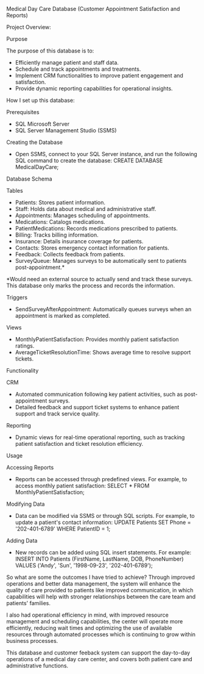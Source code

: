 Medical Day Care Database (Customer Appointment Satisfaction and Reports)

Project Overview:

Purpose

The purpose of this database is to:
- Efficiently manage patient and staff data.
- Schedule and track appointments and treatments.
- Implement CRM functionalities to improve patient engagement and satisfaction.
- Provide dynamic reporting capabilities for operational insights.

How I set up this database:

Prerequisites
- SQL Microsoft Server 
- SQL Server Management Studio (SSMS)

Creating the Database
- Open SSMS, connect to your SQL Server instance, and run the following SQL command to create the database:
  CREATE DATABASE MedicalDayCare;

Database Schema

Tables
- Patients: Stores patient information.
- Staff: Holds data about medical and administrative staff.
- Appointments: Manages scheduling of appointments.
- Medications: Catalogs medications.
- PatientMedications: Records medications prescribed to patients.
- Billing: Tracks billing information.
- Insurance: Details insurance coverage for patients.
- Contacts: Stores emergency contact information for patients.
- Feedback: Collects feedback from patients.
- SurveyQueue: Manages surveys to be automatically sent to patients post-appointment.*

*Would need an external source to actually send and track these surveys. This database only marks the process and records the information.

Triggers
- SendSurveyAfterAppointment: Automatically queues surveys when an appointment is marked as completed.

Views
- MonthlyPatientSatisfaction: Provides monthly patient satisfaction ratings.
- AverageTicketResolutionTime: Shows average time to resolve support tickets.

Functionality

CRM
- Automated communication following key patient activities, such as post-appointment surveys.
- Detailed feedback and support ticket systems to enhance patient support and track service quality.

Reporting
- Dynamic views for real-time operational reporting, such as tracking patient satisfaction and ticket resolution efficiency.

Usage

Accessing Reports
- Reports can be accessed through predefined views. For example, to access monthly patient satisfaction:
  SELECT * FROM MonthlyPatientSatisfaction;

Modifying Data
- Data can be modified via SSMS or through SQL scripts. For example, to update a patient's contact information:
  UPDATE Patients SET Phone = '202-401-6789' WHERE PatientID = 1;

Adding Data
- New records can be added using SQL insert statements. For example:
  INSERT INTO Patients (FirstName, LastName, DOB, PhoneNumber) VALUES ('Andy', 'Sun', '1998-09-23', '202-401-6789');

So what are some the outcomes I have tried to achieve? Through improved operations and better data management, the system will enhance the quality of care provided to patients like improved communication, in which capabilities will help with stronger relationships between the care team and patients' families.

I also had operational efficiency in mind, with improved resource management and scheduling capabilities, the center will operate more efficiently, reducing wait times and optimizing the use of available resources through automated processes which is continuing to grow within business processes.

This database and customer feeback system can support the day-to-day operations of a medical day care center, and covers both patient care and administrative functions. 
